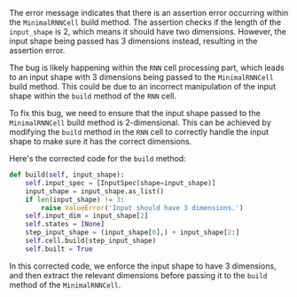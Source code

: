The error message indicates that there is an assertion error occurring within the `MinimalRNNCell` build method. The assertion checks if the length of the `input_shape` is 2, which means it should have two dimensions. However, the input shape being passed has 3 dimensions instead, resulting in the assertion error.

The bug is likely happening within the `RNN` cell processing part, which leads to an input shape with 3 dimensions being passed to the `MinimalRNNCell` build method. This could be due to an incorrect manipulation of the input shape within the `build` method of the `RNN` cell.

To fix this bug, we need to ensure that the input shape passed to the `MinimalRNNCell` build method is 2-dimensional. This can be achieved by modifying the `build` method in the `RNN` cell to correctly handle the input shape to make sure it has the correct dimensions.

Here's the corrected code for the `build` method:

```python
def build(self, input_shape):
    self.input_spec = [InputSpec(shape=input_shape)]
    input_shape = input_shape.as_list()
    if len(input_shape) != 3:
        raise ValueError('Input should have 3 dimensions.')
    self.input_dim = input_shape[2]
    self.states = [None]
    step_input_shape = (input_shape[0],) + input_shape[2:]
    self.cell.build(step_input_shape)
    self.built = True
```

In this corrected code, we enforce the input shape to have 3 dimensions, and then extract the relevant dimensions before passing it to the `build` method of the `MinimalRNNCell`.
